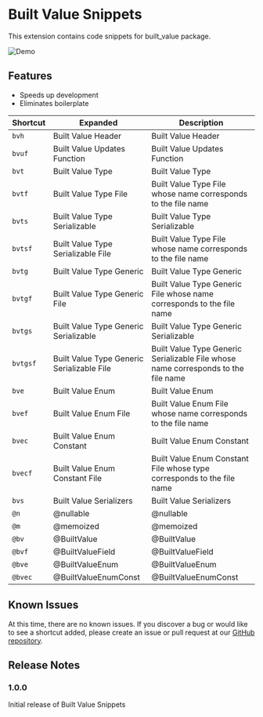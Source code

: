 # Built Value Snippets 
This extension contains code snippets for built_value package.

![Demo](https://giancarlocode.com/wp-content/uploads/built_value_snippets_1.gif)

## Features
- Speeds up development 
- Eliminates boilerplate 

| Shortcut   | Expanded                 | Description                                                                                                                                                                             |
| ---------- | ------------------------ | --------------------------------------------------------------------------------------------------------------------------------------------------------------------------------------- |
| `bvh`    | Built Value Header        | Built Value Header
| `bvuf`    | Built Value Updates Function        | Built Value Updates Function
| `bvt`    | Built Value Type         | Built Value Type                                                                                                                                                             |
| `bvtf`    | Built Value Type File          | Built Value Type File whose name corresponds to the file name                                                                                                                           |
| `bvts`      | Built Value Type Serializable             | Built Value Type Serializable                                                                                                                   |
| `bvtsf`     | Built Value Type Serializable File                | Built Value Type File whose name corresponds to the file name                                                   |
| `bvtg`      | Built Value Type Generic                  | Built Value Type Generic
| `bvtgf`      | Built Value Type Generic File                 | Built Value Type Generic File whose name corresponds to the file name
| `bvtgs`      | Built Value Type Generic Serializable                 | Built Value Type Generic Serializable
| `bvtgsf`      | Built Value Type Generic Serializable File                 | Built Value Type Generic Serializable File whose name corresponds to the file name
| `bve`      | Built Value Enum                  | Built Value Enum
| `bvef`      | Built Value Enum File                 | Built Value Enum File whose name corresponds to the file name
| `bvec`      | Built Value Enum Constant                 | Built Value Enum Constant
| `bvecf`      | Built Value Enum Constant File                 | Built Value Enum Constant File whose type corresponds to the file name
| `bvs`      | Built Value Serializers                 | Built Value Serializers
| `@n`      | @nullable                 | @nullable
| `@m`      | @memoized                | @memoized
| `@bv`      | @BuiltValue              | @BuiltValue
| `@bvf`      | @BuiltValueField                 | @BuiltValueField
| `@bve`      | @BuiltValueEnum                 | @BuiltValueEnum
| `@bvec`      | @BuiltValueEnumConst                 | @BuiltValueEnumConst

## Known Issues
At this time, there are no known issues. If you discover a bug or would like to see a shortcut added, please create an issue or pull request at our [GitHub repository](https://github.com/GiancarloCode/vscode-built-value-snippets/issues). 

## Release Notes

### 1.0.0
Initial release of Built Value Snippets 